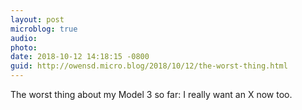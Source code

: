 ```yaml
---
layout: post
microblog: true
audio: 
photo: 
date: 2018-10-12 14:18:15 -0800
guid: http://owensd.micro.blog/2018/10/12/the-worst-thing.html
---
```

The worst thing about my Model 3 so far: I really want an X now too. 
